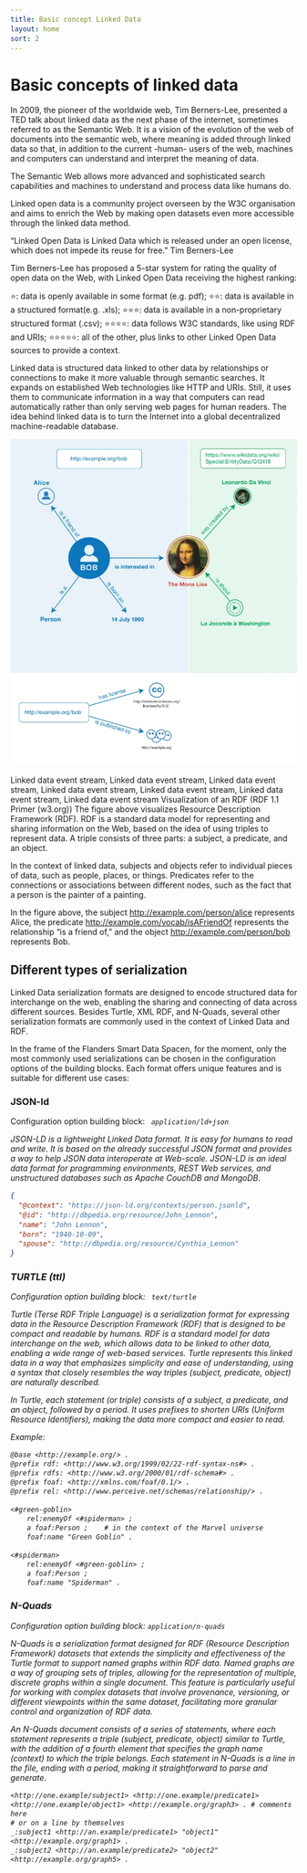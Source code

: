 ```yaml
---
title: Basic concept Linked Data
layout: home
sort: 2
---
```


# Basic concepts of linked data


In 2009, the pioneer of the worldwide web, Tim Berners-Lee, presented a TED talk about linked data as the next phase of the internet, sometimes referred to as the Semantic Web. It is a vision of the evolution of the web of documents into the semantic web, where meaning is added through linked data so that, in addition to the current -human- users of the web, machines and computers can understand and interpret the meaning of data.

The Semantic Web allows more advanced and sophisticated search capabilities and machines to understand and process data like humans do.

Linked open data is a community project overseen by the W3C organisation and aims to enrich the Web by making open datasets even more accessible through the linked data method.

“Linked Open Data is Linked Data which is released under an open license, which does not impede its reuse for free.” Tim Berners-Lee

Tim Berners-Lee has proposed a 5-star system for rating the quality of open data on the Web, with Linked Open Data receiving the highest ranking:

⭐: data is openly available in some format (e.g. pdf);
⭐⭐: data is available in a structured format(e.g. .xls);
⭐⭐⭐: data is available in a non-proprietary structured format (.csv);
⭐⭐⭐⭐: data follows W3C standards, like using RDF and URIs;
⭐⭐⭐⭐⭐: all of the other, plus links to other Linked Open Data sources to provide a context.

Linked data is structured data linked to other data by relationships or connections to make it more valuable through semantic searches. It expands on established Web technologies like HTTP and URIs. Still, it uses them to communicate information in a way that computers can read automatically rather than only serving web pages for human readers. The idea behind linked data is to turn the Internet into a global decentralized machine-readable database.

![alt text](image-5.png)

Linked data event stream, Linked data event stream, Linked data event stream, Linked data event stream, Linked data event stream, Linked data event stream, Linked data event stream
Visualization of an RDF (RDF 1.1 Primer (w3.org))
The figure above visualizes Resource Description Framework (RDF). RDF is a standard data model for representing and sharing information on the Web, based on the idea of using triples to represent data. A triple consists of three parts: a subject, a predicate, and an object.

In the context of linked data, subjects and objects refer to individual pieces of data, such as people, places, or things. Predicates refer to the connections or associations between different nodes, such as the fact that a person is the painter of a painting.

In the figure above, the subject http://example.com/person/alice represents Alice, the predicate http://example.com/vocab/isAFriendOf represents the relationship “is a friend of,” and the object http://example.com/person/bob represents Bob.


## Different types of serialization

Linked Data serialization formats are designed to encode structured data for interchange on the web, enabling the sharing and connecting of data across different sources. Besides Turtle, XML RDF, and N-Quads, several other serialization formats are commonly used in the context of Linked Data and RDF. 

In the frame of the Flanders Smart Data Spacen, for the moment, only the most commonly used serializations can be chosen in the configuration options of the building blocks. Each format offers unique features and is suitable for different use cases:


### JSON-ld

Configuration option building block: <i>```	application/ld+json```<i>

JSON-LD is a lightweight Linked Data format. It is easy for humans to read and write. It is based on the already successful JSON format and provides a way to help JSON data interoperate at Web-scale. JSON-LD is an ideal data format for programming environments, REST Web services, and unstructured databases such as Apache CouchDB and MongoDB.

```json
{
  "@context": "https://json-ld.org/contexts/person.jsonld",
  "@id": "http://dbpedia.org/resource/John_Lennon",
  "name": "John Lennon",
  "born": "1940-10-09",
  "spouse": "http://dbpedia.org/resource/Cynthia_Lennon"
}
```

### TURTLE (ttl)

Configuration option building block: <i>```	text/turtle```<i>

Turtle (Terse RDF Triple Language) is a serialization format for expressing data in the Resource Description Framework (RDF) that is designed to be compact and readable by humans. RDF is a standard model for data interchange on the web, which allows data to be linked to other data, enabling a wide range of web-based services. Turtle represents this linked data in a way that emphasizes simplicity and ease of understanding, using a syntax that closely resembles the way triples (subject, predicate, object) are naturally described.

In Turtle, each statement (or triple) consists of a subject, a predicate, and an object, followed by a period. It uses prefixes to shorten URIs (Uniform Resource Identifiers), making the data more compact and easier to read.

Example:

```turtle
@base <http://example.org/> .
@prefix rdf: <http://www.w3.org/1999/02/22-rdf-syntax-ns#> .
@prefix rdfs: <http://www.w3.org/2000/01/rdf-schema#> .
@prefix foaf: <http://xmlns.com/foaf/0.1/> .
@prefix rel: <http://www.perceive.net/schemas/relationship/> .

<#green-goblin>
    rel:enemyOf <#spiderman> ;
    a foaf:Person ;    # in the context of the Marvel universe
    foaf:name "Green Goblin" .

<#spiderman>
    rel:enemyOf <#green-goblin> ;
    a foaf:Person ;
    foaf:name "Spiderman" .
```

### N-Quads

Configuration option building block: <i>```application/n-quads```<i>

N-Quads is a serialization format designed for RDF (Resource Description Framework) datasets that extends the simplicity and effectiveness of the Turtle format to support named graphs within RDF data. Named graphs are a way of grouping sets of triples, allowing for the representation of multiple, discrete graphs within a single document. This feature is particularly useful for working with complex datasets that involve provenance, versioning, or different viewpoints within the same dataset, facilitating more granular control and organization of RDF data.

An N-Quads document consists of a series of statements, where each statement represents a triple (subject, predicate, object) similar to Turtle, with the addition of a fourth element that specifies the graph name (context) to which the triple belongs. Each statement in N-Quads is a line in the file, ending with a period, making it straightforward to parse and generate.


```turtle
<http://one.example/subject1> <http://one.example/predicate1> <http://one.example/object1> <http://example.org/graph3> . # comments here
# or on a line by themselves
_:subject1 <http://an.example/predicate1> "object1" <http://example.org/graph1> .
_:subject2 <http://an.example/predicate2> "object2" <http://example.org/graph5> .
```